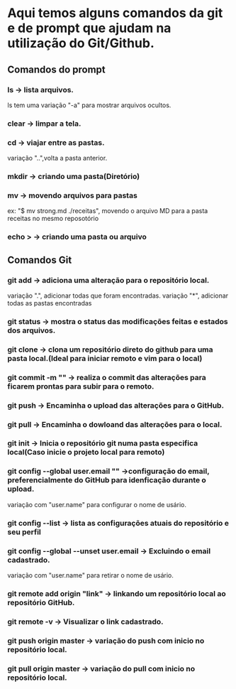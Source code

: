 # Aqui temos alguns comandos da git e de prompt que ajudam na utilização do Git/Github.

## Comandos do prompt

### ls -> lista arquivos.
ls tem uma variação "-a" para mostrar arquivos ocultos.

### clear -> limpar a tela.

### cd -> viajar entre as pastas.
variação "..",volta a pasta anterior.

### mkdir -> criando uma pasta(Diretório)

### mv -> movendo arquivos para pastas
ex: "$ mv strong.md ./receitas", movendo o arquivo MD para a pasta receitas no mesmo reposotório

### echo > -> criando uma pasta ou arquivo

## Comandos Git

### git add -> adiciona uma alteração para o repositório local.
variação ".", adicionar todas que foram encontradas.
variação "*", adicionar todas as pastas encontradas

### git status -> mostra o status das modificações feitas e estados dos arquivos.

### git clone -> clona um repositório direto do github para uma pasta local.(Ideal para iniciar remoto e vim para o local)

### git commit -m "" -> realiza o commit das alterações para ficarem prontas para subir para o remoto.

### git push -> Encaminha o upload das alterações para o GitHub.

### git pull -> Encaminha o dowloand das alterações para o local.

### git init -> Inicia o repositório git numa pasta especifica local(Caso inicie o projeto local para remoto)

### git config --global user.email "" ->configuração do email, preferencialmente do GitHub para idenficação durante o upload.
variação com "user.name" para configurar o nome de usário.

### git config --list -> lista as configurações atuais do repositório e seu perfil

### git config --global --unset user.email -> Excluindo o email cadastrado.
variação com "user.name" para retirar o nome de usário.

### git remote add origin "link" -> linkando um repositório local ao repositório GitHub.

### git remote -v -> Visualizar o link cadastrado.

### git push origin master -> variação do push com inicio no repositório local.

### git pull origin master -> variação do pull com inicio no repositório local.
